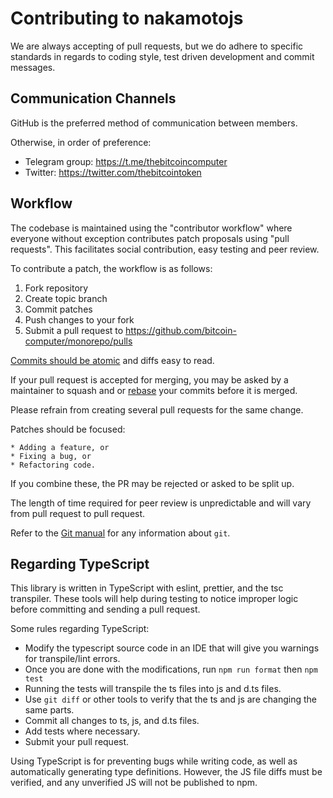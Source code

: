 [//]: # 'This is partially derived from https://github.com/bitcoin/bitcoin/blob/6579d80572d2d33aceabbd3db45a6a9f809aa5e3/CONTRIBUTING.md'

# Contributing to nakamotojs

We are always accepting of pull requests, but we do adhere to specific standards in regards to coding style, test driven development and commit messages.

## Communication Channels

GitHub is the preferred method of communication between members.

Otherwise, in order of preference:

- Telegram group: https://t.me/thebitcoincomputer
- Twitter: https://twitter.com/thebitcointoken

## Workflow

The codebase is maintained using the "contributor workflow" where everyone without exception contributes patch proposals using "pull requests".
This facilitates social contribution, easy testing and peer review.

To contribute a patch, the workflow is as follows:

1. Fork repository
1. Create topic branch
1. Commit patches
1. Push changes to your fork
1. Submit a pull request to https://github.com/bitcoin-computer/monorepo/pulls

[Commits should be atomic](https://en.wikipedia.org/wiki/Atomic_commit#Atomic_commit_convention) and diffs easy to read.

If your pull request is accepted for merging, you may be asked by a maintainer to squash and or [rebase](https://git-scm.com/docs/git-rebase) your commits before it is merged.

Please refrain from creating several pull requests for the same change.

Patches should be focused:

    * Adding a feature, or
    * Fixing a bug, or
    * Refactoring code.

If you combine these, the PR may be rejected or asked to be split up.

The length of time required for peer review is unpredictable and will vary from pull request to pull request.

Refer to the [Git manual](https://git-scm.com/doc) for any information about `git`.

## Regarding TypeScript

This library is written in TypeScript with eslint, prettier, and the tsc transpiler. These tools will help during testing to notice improper logic before committing and sending a pull request.

Some rules regarding TypeScript:

- Modify the typescript source code in an IDE that will give you warnings for transpile/lint errors.
- Once you are done with the modifications, run `npm run format` then `npm test`
- Running the tests will transpile the ts files into js and d.ts files.
- Use `git diff` or other tools to verify that the ts and js are changing the same parts.
- Commit all changes to ts, js, and d.ts files.
- Add tests where necessary.
- Submit your pull request.

Using TypeScript is for preventing bugs while writing code, as well as automatically generating type definitions. However, the JS file diffs must be verified, and any unverified JS will not be published to npm.

